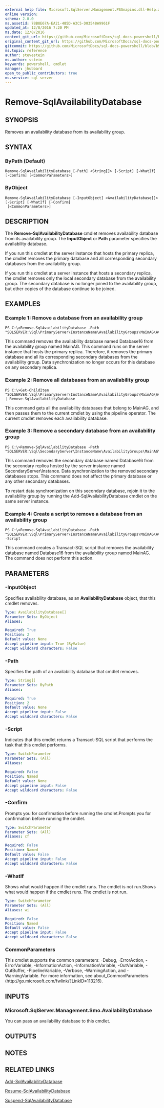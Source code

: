 ```yaml
---
external help file: Microsoft.SqlServer.Management.PSSnapins.dll-Help.xml
online version: 
schema: 2.0.0
ms.assetid: 78B8E67A-EA21-485D-A3C5-D03548A9961F
updated_at: 12/8/2016 7:20 PM
ms.date: 12/8/2016
content_git_url: https://github.com/MicrosoftDocs/sql-docs-powershell/blob/live/sqlserver-cmdlets/sqlps/vlatest/Remove-SqlAvailabilityDatabase.md
original_content_git_url: https://github.com/MicrosoftDocs/sql-docs-powershell/blob/live/sqlserver-cmdlets/sqlps/vlatest/Remove-SqlAvailabilityDatabase.md
gitcommit: https://github.com/MicrosoftDocs/sql-docs-powershell/blob/b925b18b49186ab91cfeb5201e061d569d0eeae2/sqlserver-cmdlets/sqlps/vlatest/Remove-SqlAvailabilityDatabase.md
ms.topic: reference
author: stevestein
ms.author: sstein
keywords: powershell, cmdlet
manager: jhubbard
open_to_public_contributors: true
ms.service: sql-server
---
```


# Remove-SqlAvailabilityDatabase

## SYNOPSIS
Removes an availability database from its availability group.

## SYNTAX

### ByPath (Default)
```
Remove-SqlAvailabilityDatabase [-Path] <String[]> [-Script] [-WhatIf] [-Confirm] [<CommonParameters>]
```

### ByObject
```
Remove-SqlAvailabilityDatabase [-InputObject] <AvailabilityDatabase[]> [-Script] [-WhatIf] [-Confirm]
 [<CommonParameters>]
```

## DESCRIPTION
The **Remove-SqlAvailabilityDatabase** cmdlet removes availability database from its availability group.
The **InputObject** or **Path** parameter specifies the availability database.

If you run this cmdlet at the server instance that hosts the primary replica, the cmdlet removes the primary database and all corresponding secondary databases from the availability group.

If you run this cmdlet at a server instance that hosts a secondary replica, the cmdlet removes only the local secondary database from the availability group.
The secondary database is no longer joined to the availability group, but other copies of the database continue to be joined.

## EXAMPLES

### Example 1: Remove a database from an availability group
```
PS C:\>Remove-SqlAvailabilityDatabase -Path "SQLSERVER:\Sql\PrimaryServer\InstanceName\AvailabilityGroups\MainAG\AvailabilityDatabases\Database16"
```

This command removes the availability database named Database16 from the availability group named MainAG.
This command runs on the server instance that hosts the primary replica.
Therefore, it removes the primary database and all its corresponding secondary databases from the availability group.
Data synchronization no longer occurs for this database on any secondary replica.

### Example 2: Remove all databases from an availability group
```
PS C:\>Get-ChildItem "SQLSERVER:\Sql\PrimaryServer\InstanceName\AvailabilityGroups\MainAG\AvailabilityDatabases" | Remove-SqlAvailabilityDatabase
```

This command gets all the availability databases that belong to MainAG, and then passes them to the current cmdlet by using the pipeline operator.
The current cmdlet removes each availability database.

### Example 3: Remove a secondary database from an availability group
```
PS C:\>Remove-SqlAvailabilityDatabase -Path "SQLSERVER:\Sql\SecondaryServer\InstanceName\AvailabilityGroups\MainAG\AvailabilityDatabases\Database16"
```

This command removes the secondary database named Database16 from the secondary replica hosted by the server instance named SecondaryServer\Instance.
Data synchronization to the removed secondary databases stops.
This command does not affect the primary database or any other secondary databases.

To restart data synchronization on this secondary database, rejoin it to the availability group by running the Add-SqlAvailabilityDatabase cmdlet on the same server instance.

### Example 4: Create a script to remove a database from an availability group
```
PS C:\>Remove-SqlAvailabilityDatabase -Path "SQLSERVER:\Sql\PrimaryServer\InstanceName\AvailabilityGroups\MainAG\AvailabilityDatabases\Database16" -Script
```

This command creates a Transact-SQL script that removes the availability database named Database16 from the availability group named MainAG.
The command does not perform this action.

## PARAMETERS

### -InputObject
Specifies availability database, as an **AvailabilityDatabase** object, that this cmdlet removes.

```yaml
Type: AvailabilityDatabase[]
Parameter Sets: ByObject
Aliases: 

Required: True
Position: 2
Default value: None
Accept pipeline input: True (ByValue)
Accept wildcard characters: False
```

### -Path
Specifies the path of an availability database that cmdlet removes.

```yaml
Type: String[]
Parameter Sets: ByPath
Aliases: 

Required: True
Position: 2
Default value: None
Accept pipeline input: False
Accept wildcard characters: False
```

### -Script
Indicates that this cmdlet returns a Transact-SQL script that performs the task that this cmdlet performs.

```yaml
Type: SwitchParameter
Parameter Sets: (All)
Aliases: 

Required: False
Position: Named
Default value: None
Accept pipeline input: False
Accept wildcard characters: False
```

### -Confirm
Prompts you for confirmation before running the cmdlet.Prompts you for confirmation before running the cmdlet.

```yaml
Type: SwitchParameter
Parameter Sets: (All)
Aliases: cf

Required: False
Position: Named
Default value: False
Accept pipeline input: False
Accept wildcard characters: False
```

### -WhatIf
Shows what would happen if the cmdlet runs.
The cmdlet is not run.Shows what would happen if the cmdlet runs.
The cmdlet is not run.

```yaml
Type: SwitchParameter
Parameter Sets: (All)
Aliases: wi

Required: False
Position: Named
Default value: False
Accept pipeline input: False
Accept wildcard characters: False
```

### CommonParameters
This cmdlet supports the common parameters: -Debug, -ErrorAction, -ErrorVariable, -InformationAction, -InformationVariable, -OutVariable, -OutBuffer, -PipelineVariable, -Verbose, -WarningAction, and -WarningVariable. For more information, see about_CommonParameters (http://go.microsoft.com/fwlink/?LinkID=113216).

## INPUTS

### Microsoft.SqlServer.Management.Smo.AvailabilityDatabase
You can pass an availability database to this cmdlet.

## OUTPUTS

## NOTES

## RELATED LINKS

[Add-SqlAvailabilityDatabase](xref:sqlps/vlatest/Add-SqlAvailabilityDatabase.md)

[Resume-SqlAvailabilityDatabase](xref:sqlps/vlatest/Resume-SqlAvailabilityDatabase.md)

[Suspend-SqlAvailabilityDatabase](xref:sqlps/vlatest/Suspend-SqlAvailabilityDatabase.md)


